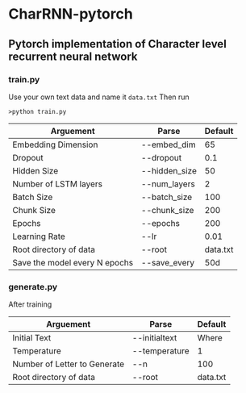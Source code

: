 # CharRNN-pytorch

## Pytorch implementation of Character level recurrent neural network

### train.py 

Use your own text data and name it `data.txt`
Then run 
```
>python train.py
```

| Arguement | Parse | Default |
| ----------- | ----------- | ----------- |
| Embedding Dimension | --embed_dim | 65 |
| Dropout | --dropout | 0.1 |
| Hidden Size | --hidden_size | 50 |
| Number of LSTM layers | --num_layers | 2 |
| Batch Size | --batch_size | 100 |
| Chunk Size | --chunk_size | 200 |
| Epochs | --epochs | 200 |
| Learning Rate | --lr | 0.01 |
| Root directory of data | --root | data.txt |
| Save the model every N epochs | --save_every | 50d |

### generate.py 

After training 

| Arguement | Parse | Default |
| ----------- | ----------- | ----------- |
| Initial Text | --initialtext | Where |
| Temperature | --temperature | 1 |
| Number of Letter to Generate | --n | 100 |
| Root directory of data | --root | data.txt |








